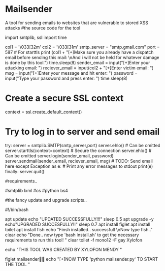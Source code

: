 # Mailsender
A tool for sending emails to websites that are vulnerable  to stored XSS attacks
#the source code for the tool

import smtplib, ssl
import time

col1 = '\033[32m'
col2 = '\033[31m'
smtp_server = "smtp.gmail.com"
port = 587  # For starttls
print (col1 + "[+]Make sure you already have a dispatch email before sending this mail: \nAnd i will not be held for whatever damage is done by this tool.")
time.sleep(8)
sender_email = input("[+]Enter your attacking email: ")
reciever_email = input(col2 + "[+]Enter victim email:  ")
msg = input("[+]Enter your message and hit enter:  ")
password = input("Type your password and press enter: ")
time.sleep(8)
# Create a secure SSL context
context = ssl.create_default_context()

# Try to log in to server and send email
try:
    server = smtplib.SMTP(smtp_server,port)
    server.ehlo() # Can be omitted
    server.starttls(context=context) # Secure the connection
    server.ehlo() # Can be omitted
    server.login(sender_email, password)
    server.sendmail(sender_email, reciever_email, msg)
    # TODO: Send email here
except Exception as e:
    # Print any error messages to stdout
    print(e)
finally:
    server.quit() 

#requirements..

#smtplib
lxml
#os
#python
bs4

#the fancy update and upgrade scripts..

#!/bin/bash

apt update
echo "UPDATED SUCCESSFULLY!!!"
sleep 0.5
apt upgrade -y
echo"UPGRADED SUCCESFULLY!!"
sleep 0.7
apt install figlet
apt install toilet
apt install fish
echo "Finsh installed.. successfull \nNow type fish.."
clear
echo "Done.. now type 'bash install.sh' to get the necessary requirements to run this tool!  "
clear
toilet -f mono12 -F gay Xylofon

echo "THIS TOOL WAS CREATED BY XYLOFON MENDY "

figlet mailsender👹👿
echo "[+]NOW TYPE 'python mailsender.py' TO START THE TOOL "
